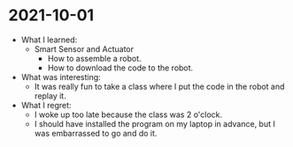 # 2021-10-01

- What I learned: 
  - Smart Sensor and Actuator
    - How to assemble a robot.
    - How to download the code to the robot.
- What was interesting: 
  - It was really fun to take a class where I put the code in the robot and replay it.
- What I regret: 
  - I woke up too late because the class was 2 o'clock.
  - I should have installed the program on my laptop in advance, but I was embarrassed to go and do it.